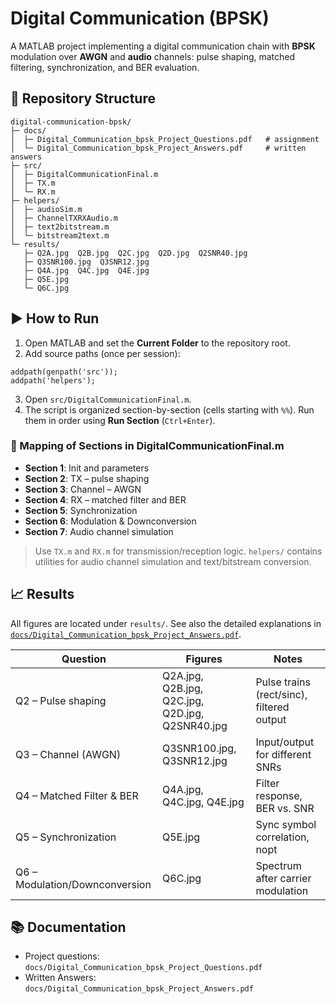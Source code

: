 # Digital Communication (BPSK)

A MATLAB project implementing a digital communication chain with **BPSK** modulation over **AWGN** and **audio** channels: pulse shaping, matched filtering, synchronization, and BER evaluation.

## 📂 Repository Structure
```
digital-communication-bpsk/
├─ docs/
│  ├─ Digital_Communication_bpsk_Project_Questions.pdf   # assignment
│  └─ Digital_Communication_bpsk_Project_Answers.pdf     # written answers
├─ src/
│  ├─ DigitalCommunicationFinal.m
│  ├─ TX.m
│  └─ RX.m
├─ helpers/
│  ├─ audioSim.m
│  ├─ ChannelTXRXAudio.m
│  ├─ text2bitstream.m
│  └─ bitstream2text.m
└─ results/
   ├─ Q2A.jpg  Q2B.jpg  Q2C.jpg  Q2D.jpg  Q2SNR40.jpg
   ├─ Q3SNR100.jpg  Q3SNR12.jpg
   ├─ Q4A.jpg  Q4C.jpg  Q4E.jpg
   ├─ Q5E.jpg
   └─ Q6C.jpg
```

## ▶️ How to Run
1. Open MATLAB and set the **Current Folder** to the repository root.
2. Add source paths (once per session):

```
addpath(genpath('src'));
addpath('helpers');
```

3. Open `src/DigitalCommunicationFinal.m`.
4. The script is organized section-by-section (cells starting with `%%`). Run them in order using **Run Section** (`Ctrl+Enter`).


### 📑 Mapping of Sections in DigitalCommunicationFinal.m
- **Section 1**: Init and parameters
- **Section 2**: TX – pulse shaping
- **Section 3**: Channel – AWGN
- **Section 4**: RX – matched filter and BER
- **Section 5**: Synchronization
- **Section 6**: Modulation & Downconversion
- **Section 7**: Audio channel simulation

> Use `TX.m` and `RX.m` for transmission/reception logic.
> `helpers/` contains utilities for audio channel simulation and text/bitstream conversion.

## 📈 Results
All figures are located under `results/`. See also the detailed explanations in [`docs/Digital_Communication_bpsk_Project_Answers.pdf`](docs/Digital_Communication_bpsk_Project_Answers.pdf).

| Question | Figures | Notes |
|---|---|---|
| Q2 – Pulse shaping | Q2A.jpg, Q2B.jpg, Q2C.jpg, Q2D.jpg, Q2SNR40.jpg | Pulse trains (rect/sinc), filtered output |
| Q3 – Channel (AWGN) | Q3SNR100.jpg, Q3SNR12.jpg | Input/output for different SNRs |
| Q4 – Matched Filter & BER | Q4A.jpg, Q4C.jpg, Q4E.jpg | Filter response, BER vs. SNR |
| Q5 – Synchronization | Q5E.jpg | Sync symbol correlation, nopt |
| Q6 – Modulation/Downconversion | Q6C.jpg | Spectrum after carrier modulation |

## 📚 Documentation
- Project questions: `docs/Digital_Communication_bpsk_Project_Questions.pdf`
- Written Answers: `docs/Digital_Communication_bpsk_Project_Answers.pdf`

